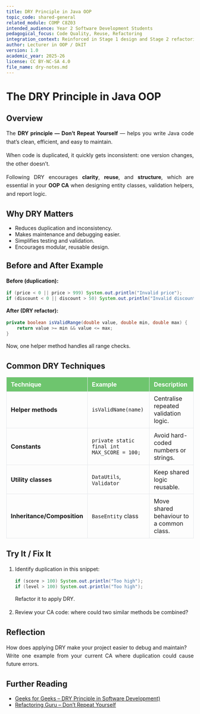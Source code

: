 ```yaml
---
title: DRY Principle in Java OOP
topic_code: shared-general
related_module: COMP C8Z03
intended_audience: Year 2 Software Development Students
pedagogical_focus: Code Quality, Reuse, Refactoring
integration_context: Reinforced in Stage 1 design and Stage 2 refactoring of OOP CA
author: Lecturer in OOP / DkIT
version: 1.0
academic_year: 2025-26
license: CC BY-NC-SA 4.0
file_name: dry-notes.md
---
```


<style>
/* Generic table styling */
table { border-collapse: collapse; width: 100%; }
th, td { padding: .55rem .7rem; border: 1px solid #e5e7eb; }

/* Header color */
thead th { background: #6ec56eff; color: #fff; }

/* Justify normal body text (not headings) */
p { text-align: justify; }

/* Optional: better spacing & hyphenation */
p {
  hyphens: auto;          /* enable smart hyphenation */
  overflow-wrap: anywhere;/* avoid overflow on long words/URLs */
  line-height: 1.6;
}

/* Don’t justify code blocks/lists by mistake */
pre, code, kbd, samp, li { text-align: left; }

/* Zebra striping (even rows) 
tbody tr:nth-child(even) { background: #f3f3f3ff; }
*/
</style>

# The DRY Principle in Java OOP

## Overview

The **DRY principle — Don’t Repeat Yourself** — helps you write Java code that’s clean, efficient, and easy to maintain.  

When code is duplicated, it quickly gets inconsistent: one version changes, the other doesn’t.  

Following DRY encourages **clarity**, **reuse**, and **structure**, which are essential in your **OOP CA** when designing entity classes, validation helpers, and report logic.

## Why DRY Matters

- Reduces duplication and inconsistency.  
- Makes maintenance and debugging easier.  
- Simplifies testing and validation.  
- Encourages modular, reusable design.

## Before and After Example

**Before (duplication):**
```java
if (price < 0 || price > 999) System.out.println("Invalid price");
if (discount < 0 || discount > 50) System.out.println("Invalid discount");
```

**After (DRY refactor):**
```java
private boolean isValidRange(double value, double min, double max) {
    return value >= min && value <= max;
}
```
Now, one helper method handles all range checks.

## Common DRY Techniques

| Technique | Example | Description |
|:--|:--|:--|
| **Helper methods** | `isValidName(name)` | Centralise repeated validation logic. |
| **Constants** | `private static final int MAX_SCORE = 100;` | Avoid hard-coded numbers or strings. |
| **Utility classes** | `DataUtils`, `Validator` | Keep shared logic reusable. |
| **Inheritance/Composition** | `BaseEntity` class | Move shared behaviour to a common class. |

## Try It / Fix It

1. Identify duplication in this snippet:
   ```java
   if (score > 100) System.out.println("Too high");
   if (level > 100) System.out.println("Too high");
   ```
   Refactor it to apply DRY.

2. Review your CA code: where could two similar methods be combined?

## Reflection

How does applying DRY make your project easier to debug and maintain?  
Write one example from your current CA where duplication could cause future errors.

## Further Reading

- [Geeks for Geeks – DRY Principle in Software Development)](https://www.geeksforgeeks.org/software-engineering/dont-repeat-yourselfdry-in-software-development/)  
- [Refactoring Guru – Don’t Repeat Yourself](https://refactoring.guru/refactoring)  



